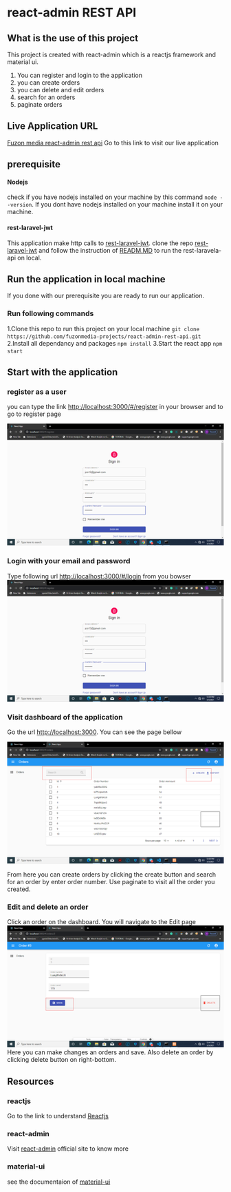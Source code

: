 # react-admin REST API

## What is the use of this project

This project is created with react-admin which is a reactjs framework
and material ui.
 
 1. You can register and login to the application
 2. you can create orders
 3. you can delete and edit orders
 4. search for an orders
 5. paginate orders




## Live Application URL
[Fuzon media react-admin rest api](https://www.google.com "Live Application Link")
Go to this link to visit our live application

## prerequisite
  #### Nodejs
  check if you have nodejs installed on your machine
  by this command  `node --version`. If you dont have nodejs installed
  on your machine install it on your machine.
  #### rest-laravel-jwt
   This application make http calls to [rest-laravel-jwt](https://www.google.com "Laravel Rest API").
   clone the repo [rest-laravel-jwt](https://www.google.com "Laravel Rest API") and 
   follow the instruction of [READM.MD](https://www.google.com "README file of Laravel Rest API")
   to run the rest-laravela-api on local.
 
    
  


## Run the application in local machine
  If you done with our prerequisite you are ready to run our application.


  ### Run following commands

  1.Clone this repo to run this project on your local machine
   `git clone https://github.com/fuzonmedia-projects/react-admin-rest-api.git`
  2.Install all dependancy and packages
   `npm install`
  3.Start the react app
   `npm start` 

## Start with the application
 ### register as a user
 you can type the link <http://localhost:3000/#/register> in your browser
 and to go to register page

 ![register page](demo/register.png)

 ### Login with your email and password
  Type following url <http://localhost:3000/#/login> from you bowser
 ![Login page](demo/register.png) 
 ### Visit dashboard of the application
  Go the url <http://localhost:3000>. You can see the page bellow
  
  ![Login page](demo/dashboard.png) 

  From here you can create orders by clicking the create button
  and search for an order by enter order number. Use paginate
  to visit all the order you created.

 ### Edit and delete an order
   Click an order on the dashboard. You will navigate to the Edit page
   ![Login page](demo/edit-delete.png)
   Here you can make changes an orders and save.
   Also delete an order by clicking delete button on right-bottom.

  



## Resources
 ### reactjs
  Go to the link to understand [Reactjs](https://reactjs.org)
 ### react-admin
  Visit [react-admin](https://marmelab.com/react-admin/) official site to know more 
 ### material-ui
  see the documentaion of [material-ui](https://material-ui.com/)